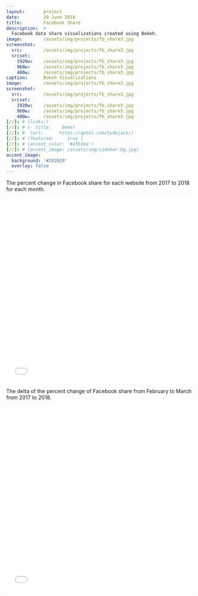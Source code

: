 ```yaml
---
layout:       project
date:         29 June 2018
title:        Facebook Share
description:  >
  Facebook data share visualizations created using Bokeh.
image:        /assets/img/projects/fb_share3.jpg
screenshot:
  src:        /assets/img/projects/fb_share3.jpg
  srcset:
    1920w:    /assets/img/projects/fb_share3.jpg
    960w:     /assets/img/projects/fb_share3.jpg
    480w:     /assets/img/projects/fb_share3.jpg
caption:      Bokeh Visualizations
image:        /assets/img/projects/fb_share3.jpg
screenshot:
  src:        /assets/img/projects/fb_share3.jpg
  srcset:
    1920w:    /assets/img/projects/fb_share3.jpg
    960w:     /assets/img/projects/fb_share3.jpg
    480w:     /assets/img/projects/fb_share3.jpg
[//]: # (links:) 
[//]: # (- title:    Demo) 
[//]: #  (url:      https://qwtel.com/hydejack/) 
[//]: # (featured:     true )
[//]: # (accent_color: '#4fb1ba') 
[//]: # (accent_image: /assets/img/sidebar-bg.jpg) 
accent_image:
  background: '#202020'
  overlay: false
---
```


The percent change in Facebook share for each website from 2017 to 2018 for each month.

<iframe src="/assets/img/bokeh/tab_fb.html"
    sandbox="allow-same-origin allow-scripts"
    width="100%"
    height="500"
    scrolling="no"
    seamless="seamless"
    frameborder="0">
</iframe>

The delta of the percent change of Facebook share from February to March from 2017 to 2018.

<iframe src="/assets/img/bokeh/fb.html"
    sandbox="allow-same-origin allow-scripts"
    width="100%"
    height="500"
    scrolling="no"
    seamless="seamless"
    frameborder="0">
</iframe>
